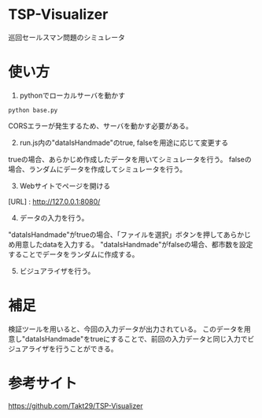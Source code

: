 TSP-Visualizer
===

巡回セールスマン問題のシミュレータ

# 使い方

1. pythonでローカルサーバを動かす

```
python base.py
```

CORSエラーが発生するため、サーバを動かす必要がある。

2. run.js内の"dataIsHandmade"のtrue, falseを用途に応じて変更する

trueの場合、あらかじめ作成したデータを用いてシミュレータを行う。
falseの場合、ランダムにデータを作成してシミュレータを行う。

3. Webサイトでページを開ける

[URL] : http://127.0.0.1:8080/

4. データの入力を行う。

"dataIsHandmade"がtrueの場合、「ファイルを選択」ボタンを押してあらかじめ用意したdataを入力する。
"dataIsHandmade"がfalseの場合、都市数を設定することでデータをランダムに作成する。

5. ビジュアライザを行う。

# 補足

検証ツールを用いると、今回の入力データが出力されている。
このデータを用意し"dataIsHandmade"をtrueにすることで、前回の入力データと同じ入力でビジュアライザを行うことができる。

# 参考サイト

https://github.com/Takt29/TSP-Visualizer